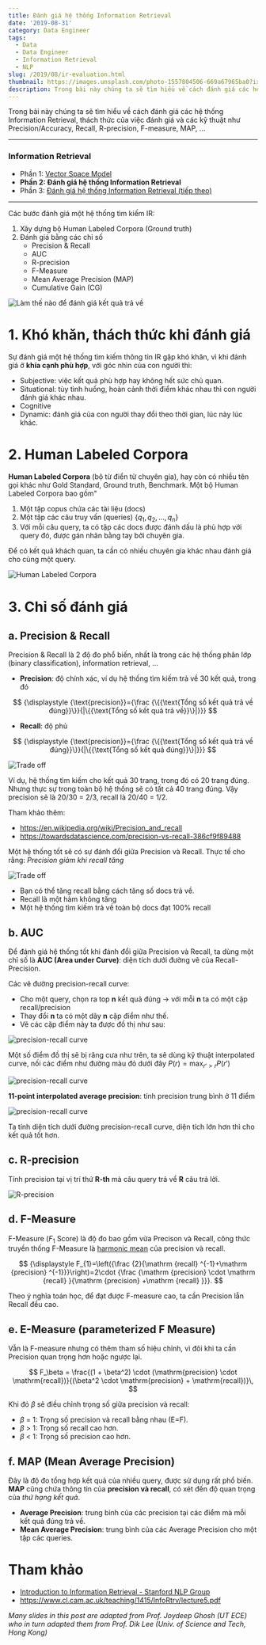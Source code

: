 ```yaml
---
title: Đánh giá hệ thống Information Retrieval
date: '2019-08-31'
category: Data Engineer
tags:
  - Data
  - Data Engineer
  - Information Retrieval
  - NLP
slug: /2019/08/ir-evaluation.html
thumbnail: https://images.unsplash.com/photo-1557804506-669a67965ba0?ixlib=rb-1.2.1&auto=format&fit=crop&w=1567&q=80
description: Trong bài này chúng ta sẽ tìm hiểu về cách đánh giá các hệ thống Information Retrieval, thách thức của việc đánh giá và các độ đo phổ biến như Precision/Accuracy, Recall, R-precision, F-measure, MAP, ...
---
```


Trong bài này chúng ta sẽ tìm hiểu về cách đánh giá các hệ thống Information Retrieval, thách thức của việc đánh giá và các kỹ thuật như Precision/Accuracy, Recall, R-precision, F-measure, MAP, ...

---

### Information Retrieval

- Phần 1: [Vector Space Model](/2019/08/ir-vector-space-model.html)
- **Phần 2: Đánh giá hệ thống Information Retrieval**
- Phần 3: [Đánh giá hệ thống Information Retrieval (tiếp theo)](#)

---

Các bước đánh giá một hệ thống tìm kiếm IR:

1. Xây dựng bộ Human Labeled Corpora (Ground truth)
2. Đánh giá bằng các chỉ số
   - Precision & Recall
   - AUC
   - R-precision
   - F-Measure
   - Mean Average Precision (MAP)
   - Cumulative Gain (CG)

![Làm thế nào để đánh giá kết quả trả về](/media/2019/ir-evaluation/IR-evaluate.png)

# 1. Khó khăn, thách thức khi đánh giá

Sự đánh giá một hệ thống tìm kiếm thông tin IR gặp khó khăn, vì khi đánh giá ở **khía cạnh phù hợp**, với góc nhìn của con người thì:

- Subjective: việc kết quả phù hợp hay không hết sức chủ quan.
- Situational: tùy tình huống, hoàn cảnh thời điểm khác nhau thì con người đánh giá khác nhau.
- Cognitive
- Dynamic: đánh giá của con người thay đổi theo thời gian, lúc này lúc khác.

# 2. Human Labeled Corpora

**Human Labeled Corpora** (bộ từ điển từ chuyên gia), hay còn có nhiều tên gọi khác như Gold Standard, Ground truth, Benchmark. Một bộ Human Labeled Corpora bao gồm"

1. Một tập copus chứa các tài liệu (docs)
2. Một tập các câu truy vấn (queries) $\{ q_1, q_2, ..., q_n \}$
3. Với mỗi câu query, ta có tập các docs được đánh dấu là phù hợp với query đó, được gán nhãn bằng tay bởi chuyên gia.

Để có kết quả khách quan, ta cần có nhiều chuyên gia khác nhau đánh giá cho cùng một query.

![Human Labeled Corpora](/media/2019/ir-evaluation/Human-Labeled-Corpora.png)

# 3. Chỉ số đánh giá

## a. Precision & Recall

Precision & Recall là 2 độ đo phổ biến, nhất là trong các hệ thống phân lớp (binary classification), information retrieval, ...

- **Precision**: độ chính xác, ví dụ hệ thống tìm kiếm trả về 30 kết quả, trong đó

$$
{\displaystyle {\text{precision}}={\frac {\{{\text{Tổng số kết quả trả về đúng}}\}}{|\{{\text{Tổng số kết quả trả về}}\}|}}}
$$

- **Recall**: độ phủ

$$
{\displaystyle {\text{precision}}={\frac {\{{\text{Tổng số kết quả trả về đúng}}\}}{|\{{\text{Tổng số kết quả đúng}}\}|}}}
$$

![Trade off](/media/2019/ir-evaluation/precision-recall.png)

Ví dụ, hệ thống tìm kiếm cho kết quả 30 trang, trong đó có 20 trang đúng. Nhưng thực sự trong toàn bộ hệ thống sẽ có tất cả 40 trang đúng. Vậy precision sẽ là 20/30 = 2/3, recall là 20/40 = 1/2.

Tham khảo thêm:

- https://en.wikipedia.org/wiki/Precision_and_recall
- https://towardsdatascience.com/precision-vs-recall-386cf9f89488

Một hệ thống tốt sẽ có sự đánh đổi giữa Precision và Recall. Thực tế cho rằng: _Precision giảm khi recall tăng_

![Trade off](/media/2019/ir-evaluation/trade-off.png)

- Bạn có thể tăng recall bằng cách tăng số docs trả về.
- Recall là một hàm không tăng
- Một hệ thống tìm kiếm trả về toàn bộ docs đạt 100% recall

## b. AUC

Để đánh giá hệ thống tốt khi đánh đổi giữa Precision và Recall, ta dùng một chỉ số là **AUC (Area under Curve)**: diện tích dưới đường vẽ của Recall-Precision.

Các vẽ đường precision-recall curve:

- Cho một query, chọn ra top **n** kết quả đúng -> với mỗi **n** ta có một cặp recall/precision
- Thay đổi **n** ta có một dãy **n** cặp điểm như thế.
- Vẽ các cặp điểm này ta được đồ thị như sau:

![precision-recall curve](/media/2019/ir-evaluation/precision-recall-curve.png)

Một số điểm đồ thị sẽ bị răng cưa như trên, ta sẽ dùng kỹ thuật interpolated curve, nối các điểm như đường màu đỏ dưới đây $P(r) = \text{max}_{r' > r} P(r')$

![precision-recall curve](/media/2019/ir-evaluation/precision-recall-curve-interpolated.png)

**11-point interpolated average precision**: tính precision trung bình ở 11 điểm

![precision-recall curve](/media/2019/ir-evaluation/11-point-precision-recall.png)

Ta tính diện tích dưới đường precision-recall curve, diện tích lớn hơn thì cho kết quả tốt hơn.

## c. R-precision

Tính precision tại vị trí thứ **R-th** mà câu query trả về **R** câu trả lời.

![R-precision](/media/2019/ir-evaluation/R-precision.png)

## d. F-Measure

F-Measure ($F_1$ Score) là độ đo bao gồm vừa Precison và Recall, công thức truyền thống F-Measure là [harmonic mean](https://en.wikipedia.org/wiki/Harmonic_mean#Harmonic_mean_of_two_numbers) của precision và recall.

$$
{\displaystyle F_{1}=\left({\frac {2}{\mathrm {recall} ^{-1}+\mathrm {precision} ^{-1}}}\right)=2\cdot {\frac {\mathrm {precision} \cdot \mathrm {recall} }{\mathrm {precision} +\mathrm {recall} }}}.
$$

Theo ý nghĩa toán học, để đạt được F-measure cao, ta cần Precision lẫn Recall đều cao.

## e. E-Measure (parameterized F Measure)

Vẫn là F-measure nhưng có thêm tham số hiệu chỉnh, vì đôi khi ta cần Precision quan trọng hơn hoặc ngược lại.

$$
F_\beta = \frac{(1 + \beta^2) \cdot (\mathrm{precision} \cdot \mathrm{recall})}{(\beta^2 \cdot \mathrm{precision} + \mathrm{recall})}\,
$$

Khi đó $\beta$ sẽ điều chỉnh trọng số giữa precision và recall:

- $\beta$ = 1: Trọng số precision và recall bằng nhau (E=F).
- $\beta$ > 1: Trọng số recall cao hơn.
- $\beta$ < 1: Trọng số precision cao hơn.

## f. MAP (Mean Average Precision)

Đây là độ đo tổng hợp kết quả của nhiều query, được sử dụng rất phổ biến. **MAP** cũng chứa thông tin của **precision và recall**, có xét đến độ quan trọng của _thứ hạng kết quả_.

- **Average Precision**: trung bình của các precision tại các điểm mà mỗi kết quả đúng trả về.
- **Mean Average Precision**: trung bình của các Average Precision cho một tập các queries.

# Tham khảo

- [Introduction to Information Retrieval - Stanford NLP Group](https://nlp.stanford.edu/IR-book/)
- https://www.cl.cam.ac.uk/teaching/1415/InfoRtrv/lecture5.pdf

_Many slides in this post are adapted from Prof. Joydeep Ghosh (UT ECE) who in turn adapted them from Prof. Dik Lee (Univ. of Science and Tech, Hong Kong)_
